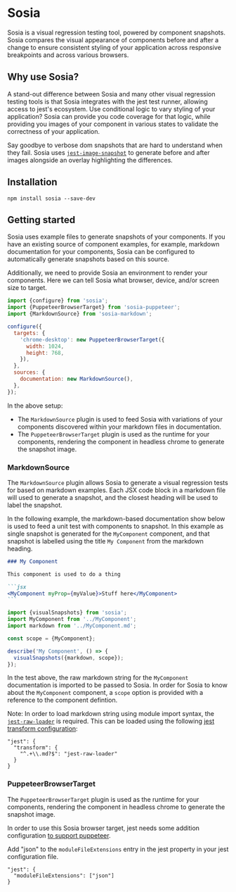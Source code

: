 # Sosia

Sosia is a visual regression testing tool, powered by component snapshots. Sosia compares the visual appearance of components before and after a change to ensure consistent styling of your application across responsive breakpoints and across various browsers.

## Why use Sosia?

A stand-out difference between Sosia and many other visual regression testing tools is that Sosia integrates with the jest test runner, allowing access to jest's ecosystem. Use conditional logic to vary styling of your application? Sosia can provide you code coverage for that logic, while providing you images of your component in various states to validate the correctness of your application.

Say goodbye to verbose dom snapshots that are hard to understand when they fail. Sosia uses [`jest-image-snapshot`](https://www.npmjs.com/package/jest-image-snapshot) to generate before and after images alongside an overlay highlighting the differences.

## Installation

```term
npm install sosia --save-dev
```

## Getting started

Sosia uses example files to generate snapshots of your components. If you have an existing source of component examples, for example, markdown documentation for your components, Sosia can be configured to automatically generate snapshots based on this source.

Additionally, we need to provide Sosia an environment to render your components. Here we can tell Sosia what browser, device, and/or screen size to target.

```js
import {configure} from 'sosia';
import {PuppeteerBrowserTarget} from 'sosia-puppeteer';
import {MarkdownSource} from 'sosia-markdown';

configure({
  targets: {
    'chrome-desktop': new PuppeteerBrowserTarget({
      width: 1024,
      height: 768,
    }),
  },
  sources: {
    documentation: new MarkdownSource(),
  },
});
```

In the above setup:

- The `MarkdownSource` plugin is used to feed Sosia with variations of your components discovered within your markdown files in documentation.
- The `PuppeteerBrowserTarget` plugin is used as the runtime for your components, rendering the component in headless chrome to generate the snapshot image.

### MarkdownSource

The `MarkdownSource` plugin allows Sosia to generate a visual regression tests for based on markdown examples. Each JSX code block in a markdown file will used to generate a snapshot, and the closest heading will be used to label the snapshot.

In the following example, the markdown-based documentation show below is used to feed a unit test with components to snapshot. In this example as single snapshot is generated for the `MyComponent` component, and that snapshot is labelled using the title `My Component` from the markdown heading.

````markdown
### My Component

This component is used to do a thing

```jsx
<MyComponent myProp={myValue}>Stuff here</MyComponent>
```
````

```jsx
import {visualSnapshots} from 'sosia';
import MyComponent from '../MyComponent';
import markdown from '../MyComponent.md';

const scope = {MyComponent};

describe('My Component', () => {
  visualSnapshots({markdown, scope});
});
```

In the test above, the raw markdown string for the `MyComponent` documentation is imported to be passed to Sosia. In order for Sosia to know about the `MyComponent` component, a `scope` option is provided with a reference to the component defintion.

Note: In order to load markdown string using module import syntax, the [`jest-raw-loader`](https://github.com/keplersj/jest-raw-loader) is required. This can be loaded using the following [jest transform configuration](https://jestjs.io/docs/en/configuration.html#transform-object-string-string):

```
"jest": {
  "transform": {
    "^.+\\.md?$": "jest-raw-loader"
  }
}
```

### PuppeteerBrowserTarget

The `PuppeteerBrowserTarget` plugin is used as the runtime for your components, rendering the component in headless chrome to generate the snapshot image.

In order to use this Sosia browser target, jest needs some addition configuration [to support puppeteer](https://github.com/GoogleChrome/puppeteer/issues/2754).

Add "json" to the `moduleFileExtensions` entry in the jest property in your jest configuration file.

```
"jest": {
  "moduleFileExtensions": ["json"]
}
```
